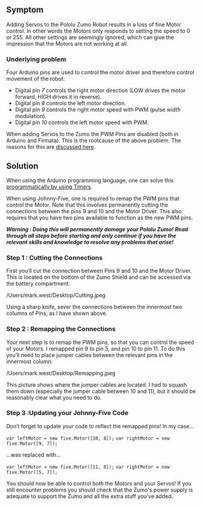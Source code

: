 ## Symptom

Adding Servos to the Pololu Zumo Robot results in a loss of fine Motor control.  In other words the Motors only responds to setting the speed to 0 or 255.  All other settings are seemingly ignored, which can give the impression that the Motors are not working at all.

### Underlying problem

Four Arduino pins are used to control the motor driver and therefore control movement of the robot:
* Digital pin *7* controls the right motor direction (LOW drives the motor forward, HIGH drives it in reverse).
* Digital pin *8* controls the left motor direction.
* Digital pin *9* controls the right motor speed with PWM (pulse width modulation).
* Digital pin *10* controls the left motor speed with PWM.

When adding Servos to the Zumo the PWM Pins are disabled (both in Arduino and Firmata).  This is the rootcause of the above problem.  The reasons for this are [discussed here](http://arduino.cc/en/reference/servo#.Uxo-UOddVR4).

## Solution

When using the Arduino programming language, one can solve this [programmatically by using Timers](https://www.pololu.com/docs/0J57/8.a).

When using Johnny-Five, one is required to remap the PWM pins that control the Motor.  Note that this involves permanently cutting the connections between the pins 9 and 10 and the Motor Driver.  This also requires that you have two pins available to function as the new PWM pins.

***Warning : Doing this will permanently damage your Pololu Zumo!  Read through all steps before starting and only continue if you have the relevant skills and knowledge to resolve any problems that arise!***

### Step 1 : Cutting the Connections

First you’ll cut the connection between Pins 9 and 10 and the Motor Driver.  This is located on the bottom of the Zumo Shield and can be accessed via the battery compartment.

/Users/mark.west/Desktop/Cutting.jpeg

Using a sharp knife, sever the connections between the innermost two columns of Pins, as I have shown above.

### Step 2 : Remapping the Connections

Your next step is to remap the PWM pins, so that you can control the speed of your Motors.  I remapped pin 9 to pin 5, and pin 10 to pin 11.  To do this you’ll need to place jumper cables between the relevant pins in the innermost column.

/Users/mark.west/Desktop/Remapping.jpeg

This picture shows where the jumper cables are located.  I had to squash them down (especially the jumper cable between 10 and 11), but it should be reasonably clear what you need to do. 

### Step 3 :Updating your Johnny-Five Code

Don’t forget to update your code to reflect the remapped pins!  In my case...

`var leftMotor = new five.Motor([10, 8]);`
`var rightMotor = new five.Motor([9, 7]);`

...was replaced with...

`var leftMotor = new five.Motor([11, 8]);`
`var rightMotor = new five.Motor([5, 7]);`

You should now be able to control both the Motors and your Servos!  If you still encounter problems you should check that the Zumo's power supply is adequate to support the Zumo and all the extra stuff you've added.
